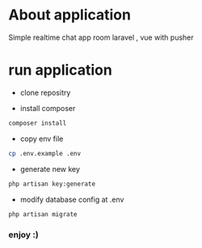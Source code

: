 # About application

Simple realtime chat app room laravel , vue with pusher
# run application

- clone repositry

- install composer 
```bash
composer install
```
- copy env file 
```bash 
cp .env.example .env
```
- generate new key 
 ```bash 
php artisan key:generate
```
- modify database config at .env

 ```bash 
php artisan migrate 
```

### enjoy :)



